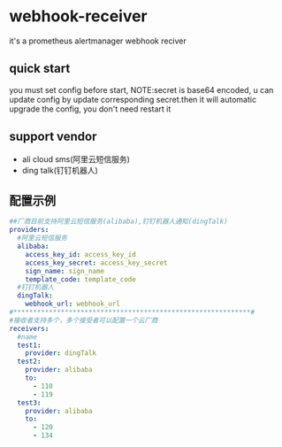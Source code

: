 # webhook-receiver

it's a prometheus alertmanager webhook reciver

## quick start

you must set config before start, NOTE:secret is base64 encoded, u can update config by update corresponding secret.then it will automatic upgrade the config, you don't need restart it

## support vendor

- ali cloud sms(阿里云短信服务)
- ding talk(钉钉机器人)

## 配置示例

```yaml
##厂商目前支持阿里云短信服务(alibaba),钉钉机器人通知(dingTalk)
providers:
  #阿里云短信服务
  alibaba:
    access_key_id: access_key_id
    access_key_secret: access_key_secret
    sign_name: sign_name
    template_code: template_code
  #钉钉机器人
  dingTalk:
    webhook_url: webhook_url
#************************************************************#
#接收者支持多个，多个接受者可以配置一个云厂商
receivers:
  #name
  test1:
    provider: dingTalk
  test2:
    provider: alibaba
    to:
      - 110
      - 119
  test3:
    provider: alibaba
    to:
      - 120
      - 134
```
